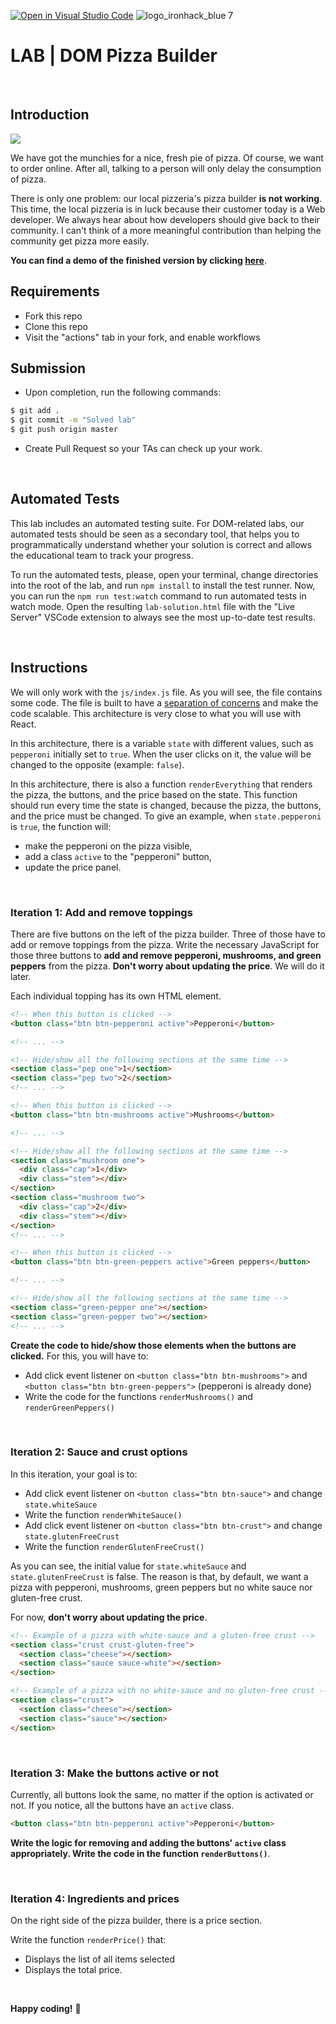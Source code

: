 [![Open in Visual Studio Code](https://classroom.github.com/assets/open-in-vscode-f059dc9a6f8d3a56e377f745f24479a46679e63a5d9fe6f495e02850cd0d8118.svg)](https://classroom.github.com/online_ide?assignment_repo_id=6809019&assignment_repo_type=AssignmentRepo)
![logo_ironhack_blue 7](https://user-images.githubusercontent.com/23629340/40541063-a07a0a8a-601a-11e8-91b5-2f13e4e6b441.png)

# LAB | DOM Pizza Builder

<br>

## Introduction

[![](https://i.giphy.com/e2AKpOvx2MREY.gif)](https://www.youtube.com/watch?v=04MJIXcZKPk)

We have got the munchies for a nice, fresh pie of pizza. Of course, we want to order online. After all, talking to a person will only delay the consumption of pizza.

There is only one problem: our local pizzeria's pizza builder **is not working**. This time, the local pizzeria is in luck because their customer today is a Web developer. We always hear about how developers should give back to their community. I can't think of a more meaningful contribution than helping the community get pizza more easily.

**You can find a demo of the finished version by clicking [here](https://lab-dom-pizza-builder.surge.sh)**.

## Requirements

- Fork this repo
- Clone this repo
- Visit the "actions" tab in your fork, and enable workflows

## Submission

- Upon completion, run the following commands:

```bash
$ git add .
$ git commit -m "Solved lab"
$ git push origin master
```

- Create Pull Request so your TAs can check up your work.

<br>

## Automated Tests

This lab includes an automated testing suite. For DOM-related labs, our automated tests should be seen as a secondary tool, that helps you to programmatically understand whether your solution is correct and allows the educational team to track your progress.

To run the automated tests, please, open your terminal, change directories into the root of the lab, and run `npm install` to install the test runner. Now, you can run the `npm run test:watch` command to run automated tests in watch mode. Open the resulting `lab-solution.html` file with the "Live Server" VSCode extension to always see the most up-to-date test results.

<br>

## Instructions

We will only work with the `js/index.js` file. As you will see, the file contains some code. The file is built to have a [separation of concerns](https://en.wikipedia.org/wiki/Separation_of_concerns) and make the code scalable. This architecture is very close to what you will use with React.

In this architecture, there is a variable `state` with different values, such as `pepperoni` initially set to `true`. When the user clicks on it, the value will be changed to the opposite (example: `false`).

In this architecture, there is also a function `renderEverything` that renders the pizza, the buttons, and the price based on the state. This function should run every time the state is changed, because the pizza, the buttons, and the price must be changed. To give an example, when `state.pepperoni` is `true`, the function will:

- make the pepperoni on the pizza visible,
- add a class `active` to the "pepperoni" button,
- update the price panel.

<br>

### Iteration 1: Add and remove toppings

There are five buttons on the left of the pizza builder. Three of those have to add or remove toppings from the pizza. Write the necessary JavaScript for those three buttons to **add and remove pepperoni, mushrooms, and green peppers** from the pizza. **Don't worry about updating the price**. We will do it later.

Each individual topping has its own HTML element.

```html
<!-- When this button is clicked -->
<button class="btn btn-pepperoni active">Pepperoni</button>

<!-- ... -->

<!-- Hide/show all the following sections at the same time -->
<section class="pep one">1</section>
<section class="pep two">2</section>
<!-- ... -->
```

```html
<!-- When this button is clicked -->
<button class="btn btn-mushrooms active">Mushrooms</button>

<!-- ... -->

<!-- Hide/show all the following sections at the same time -->
<section class="mushroom one">
  <div class="cap">1</div>
  <div class="stem"></div>
</section>
<section class="mushroom two">
  <div class="cap">2</div>
  <div class="stem"></div>
</section>
<!-- ... -->
```

```html
<!-- When this button is clicked -->
<button class="btn btn-green-peppers active">Green peppers</button>

<!-- ... -->

<!-- Hide/show all the following sections at the same time -->
<section class="green-pepper one"></section>
<section class="green-pepper two"></section>
<!-- ... -->
```

**Create the code to hide/show those elements when the buttons are clicked.** For this, you will have to:

- Add click event listener on `<button class="btn btn-mushrooms">` and `<button class="btn btn-green-peppers">` (pepperoni is already done)
- Write the code for the functions `renderMushrooms()` and `renderGreenPeppers()`

<br>

### Iteration 2: Sauce and crust options

In this iteration, your goal is to:

- Add click event listener on `<button class="btn btn-sauce">` and change `state.whiteSauce`
- Write the function `renderWhiteSauce()`
- Add click event listener on `<button class="btn btn-crust">` and change `state.glutenFreeCrust`
- Write the function `renderGlutenFreeCrust()`

As you can see, the initial value for `state.whiteSauce` and `state.glutenFreeCrust` is false. The reason is that, by default, we want a pizza with pepperoni, mushrooms, green peppers but no white sauce nor gluten-free crust.

For now, **don't worry about updating the price**.

```html
<!-- Example of a pizza with white-sauce and a gluten-free crust -->
<section class="crust crust-gluten-free">
  <section class="cheese"></section>
  <section class="sauce sauce-white"></section>
</section>

<!-- Example of a pizza with no white-sauce and no gluten-free crust -->
<section class="crust">
  <section class="cheese"></section>
  <section class="sauce"></section>
</section>
```

<br>


### Iteration 3: Make the buttons active or not

Currently, all buttons look the same, no matter if the option is activated or not. If you notice, all the buttons have an `active` class.

```html
<button class="btn btn-pepperoni active">Pepperoni</button>
```

**Write the logic for removing and adding the buttons' `active` class appropriately. Write the code in the function `renderButtons()`**.

<br>

### Iteration 4: Ingredients and prices

On the right side of the pizza builder, there is a price section.

Write the function `renderPrice()` that:

- Displays the list of all items selected
- Displays the total price.


<br>

**Happy coding!** 💙
